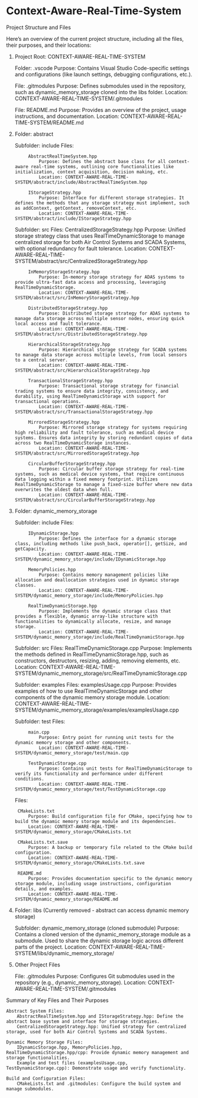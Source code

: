 # Context-Aware-Real-Time-System

Project Structure and Files

Here’s an overview of the current project structure, including all the files, their purposes, and their locations:
1. Project Root: CONTEXT-AWARE-REAL-TIME-SYSTEM

    Folder: .vscode
        Purpose: Contains Visual Studio Code-specific settings and configurations (like launch settings, debugging configurations, etc.).

    File: .gitmodules
        Purpose: Defines submodules used in the repository, such as dynamic_memory_storage cloned into the libs folder.
        Location: CONTEXT-AWARE-REAL-TIME-SYSTEM/.gitmodules

    File: README.md
        Purpose: Provides an overview of the project, usage instructions, and documentation.
        Location: CONTEXT-AWARE-REAL-TIME-SYSTEM/README.md

2. Folder: abstract

    Subfolder: include
        Files:

            AbstractRealTimeSystem.hpp
                Purpose: Defines the abstract base class for all context-aware real-time systems, outlining core functionalities like initialization, context acquisition, decision making, etc.
                Location: CONTEXT-AWARE-REAL-TIME-SYSTEM/abstract/include/AbstractRealTimeSystem.hpp

            IStorageStrategy.hpp
                Purpose: Interface for different storage strategies. It defines the methods that any storage strategy must implement, such as addContext, getContext, removeContext, etc.
                Location: CONTEXT-AWARE-REAL-TIME-SYSTEM/abstract/include/IStorageStrategy.hpp

    Subfolder: src
        Files:
            CentralizedStorageStrategy.hpp
                Purpose: Unified storage strategy class that uses RealTimeDynamicStorage to manage centralized storage for both Air Control Systems and SCADA Systems, with optional redundancy for fault tolerance.
                Location: CONTEXT-AWARE-REAL-TIME-SYSTEM/abstract/src/CentralizedStorageStrategy.hpp

            InMemoryStorageStrategy.hpp
                Purpose: In-memory storage strategy for ADAS systems to provide ultra-fast data access and processing, leveraging RealTimeDynamicStorage.
                Location: CONTEXT-AWARE-REAL-TIME-SYSTEM/abstract/src/InMemoryStorageStrategy.hpp

            DistributedStorageStrategy.hpp
                Purpose: Distributed storage strategy for ADAS systems to manage data storage across multiple sensor nodes, ensuring quick local access and fault tolerance.
                Location: CONTEXT-AWARE-REAL-TIME-SYSTEM/abstract/src/DistributedStorageStrategy.hpp

            HierarchicalStorageStrategy.hpp
                Purpose: Hierarchical storage strategy for SCADA systems to manage data storage across multiple levels, from local sensors to a central server.
                Location: CONTEXT-AWARE-REAL-TIME-SYSTEM/abstract/src/HierarchicalStorageStrategy.hpp

            TransactionalStorageStrategy.hpp
                Purpose: Transactional storage strategy for financial trading systems to ensure data integrity, consistency, and durability, using RealTimeDynamicStorage with support for transactional operations.
                Location: CONTEXT-AWARE-REAL-TIME-SYSTEM/abstract/src/TransactionalStorageStrategy.hpp

            MirroredStorageStrategy.hpp
                Purpose: Mirrored storage strategy for systems requiring high reliability and fault tolerance, such as medical device systems. Ensures data integrity by storing redundant copies of data across two RealTimeDynamicStorage instances.
                Location: CONTEXT-AWARE-REAL-TIME-SYSTEM/abstract/src/MirroredStorageStrategy.hpp

            CircularBufferStorageStrategy.hpp
                Purpose: Circular buffer storage strategy for real-time systems, such as medical device systems, that require continuous data logging within a fixed memory footprint. Utilizes RealTimeDynamicStorage to manage a fixed-size buffer where new data overwrites the oldest data when full.
                Location: CONTEXT-AWARE-REAL-TIME-SYSTEM/abstract/src/CircularBufferStorageStrategy.hpp

3. Folder: dynamic_memory_storage

    Subfolder: include
        Files:

            IDynamicStorage.hpp
                Purpose: Defines the interface for a dynamic storage class, including methods like push_back, operator[], getSize, and getCapacity.
                Location: CONTEXT-AWARE-REAL-TIME-SYSTEM/dynamic_memory_storage/include/IDynamicStorage.hpp

            MemoryPolicies.hpp
                Purpose: Contains memory management policies like allocation and deallocation strategies used in dynamic storage classes.
                Location: CONTEXT-AWARE-REAL-TIME-SYSTEM/dynamic_memory_storage/include/MemoryPolicies.hpp

            RealTimeDynamicStorage.hpp
                Purpose: Implements the dynamic storage class that provides a flexible, dynamic array-like structure with functionalities to dynamically allocate, resize, and manage storage.
                Location: CONTEXT-AWARE-REAL-TIME-SYSTEM/dynamic_memory_storage/include/RealTimeDynamicStorage.hpp

    Subfolder: src
        Files:
            RealTimeDynamicStorage.cpp
                Purpose: Implements the methods defined in RealTimeDynamicStorage.hpp, such as constructors, destructors, resizing, adding, removing elements, etc.
                Location: CONTEXT-AWARE-REAL-TIME-SYSTEM/dynamic_memory_storage/src/RealTimeDynamicStorage.cpp

    Subfolder: examples
        Files:
            examplesUsage.cpp
                Purpose: Provides examples of how to use RealTimeDynamicStorage and other components of the dynamic memory storage module.
                Location: CONTEXT-AWARE-REAL-TIME-SYSTEM/dynamic_memory_storage/examples/examplesUsage.cpp

    Subfolder: test
        Files:

            main.cpp
                Purpose: Entry point for running unit tests for the dynamic memory storage and other components.
                Location: CONTEXT-AWARE-REAL-TIME-SYSTEM/dynamic_memory_storage/test/main.cpp

            TestDynamicStorage.cpp
                Purpose: Contains unit tests for RealTimeDynamicStorage to verify its functionality and performance under different conditions.
                Location: CONTEXT-AWARE-REAL-TIME-SYSTEM/dynamic_memory_storage/test/TestDynamicStorage.cpp

    Files:

        CMakeLists.txt
            Purpose: Build configuration file for CMake, specifying how to build the dynamic memory storage module and its dependencies.
            Location: CONTEXT-AWARE-REAL-TIME-SYSTEM/dynamic_memory_storage/CMakeLists.txt

        CMakeLists.txt.save
            Purpose: A backup or temporary file related to the CMake build configuration.
            Location: CONTEXT-AWARE-REAL-TIME-SYSTEM/dynamic_memory_storage/CMakeLists.txt.save

        README.md
            Purpose: Provides documentation specific to the dynamic memory storage module, including usage instructions, configuration details, and examples.
            Location: CONTEXT-AWARE-REAL-TIME-SYSTEM/dynamic_memory_storage/README.md

4. Folder: libs (Currently removed - abstract can access dynamic memory storage)

    Subfolder: dynamic_memory_storage (cloned submodule)
        Purpose: Contains a cloned version of the dynamic_memory_storage module as a submodule. Used to share the dynamic storage logic across different parts of the project.
        Location: CONTEXT-AWARE-REAL-TIME-SYSTEM/libs/dynamic_memory_storage/

5. Other Project Files

    File: .gitmodules
        Purpose: Configures Git submodules used in the repository (e.g., dynamic_memory_storage).
        Location: CONTEXT-AWARE-REAL-TIME-SYSTEM/.gitmodules

Summary of Key Files and Their Purposes

    Abstract System Files:
        AbstractRealTimeSystem.hpp and IStorageStrategy.hpp: Define the abstract base system and interface for storage strategies.
        CentralizedStorageStrategy.hpp: Unified strategy for centralized storage, used for both Air Control Systems and SCADA Systems.

    Dynamic Memory Storage Files:
        IDynamicStorage.hpp, MemoryPolicies.hpp, RealTimeDynamicStorage.hpp/cpp: Provide dynamic memory management and storage functionalities.
        Example and test files (examplesUsage.cpp, TestDynamicStorage.cpp): Demonstrate usage and verify functionality.

    Build and Configuration Files:
        CMakeLists.txt and .gitmodules: Configure the build system and manage submodules.
